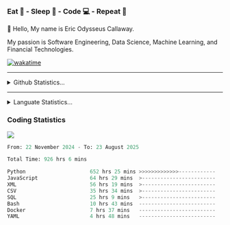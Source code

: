<h3>Eat 🍴 - Sleep 🛌 - Code 💻 - Repeat 🔁</h3>

👋 Hello, My name is Eric Odysseus Callaway.

My passion is Software Engineering, Data Science, Machine Learning, and Financial Technologies.

[![wakatime](https://wakatime.com/badge/user/6717695f-6a13-47e3-aa16-c813e12c0985.svg)](https://wakatime.com/@6717695f-6a13-47e3-aa16-c813e12c0985)
<hr>
<details>
  <summary>
    Github Statistics...
  </summary>
    <p align="center">
      <img src="https://github-readme-stats.vercel.app/api?username=EricCallaway&show_icons=true"/>
    </p>
</details>
</hr>

<hr>
<details>
  <summary>
    Languate Statistics...
  </summary>
    <p align="center">
      <img src="https://wakatime.com/share/@Odysseus/6fc7c863-6fba-4e57-a6af-ed1f2fa8d560.svg"/>
    </p>
</details>
</hr>


<h3>Coding Statistics</h3>
<img src="https://wakatime.com/share/@Odysseus/5e02c832-9cc5-49a3-8f4c-bd2647d78fca.svg"/>
<!--START_SECTION:waka-->

```python
From: 22 November 2024 - To: 23 August 2025

Total Time: 926 hrs 6 mins

Python                     652 hrs 25 mins >>>>>>>>>>>>>------------   52.14 %
JavaScript                 64 hrs 29 mins  >------------------------   05.15 %
XML                        56 hrs 19 mins  >------------------------   04.50 %
CSV                        35 hrs 34 mins  >------------------------   02.84 %
SQL                        25 hrs 9 mins   >------------------------   02.01 %
Bash                       10 hrs 43 mins  -------------------------   00.86 %
Docker                     7 hrs 37 mins   -------------------------   00.61 %
YAML                       4 hrs 48 mins   -------------------------   00.38 %
```

<!--END_SECTION:waka-->
